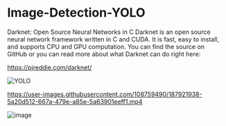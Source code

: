 # Image-Detection-YOLO

Darknet: Open Source Neural Networks in C
Darknet is an open source neural network framework written in C and CUDA. It is fast, easy to install, and supports CPU and GPU computation. You can find the source on GitHub or you can read more about what Darknet can do right here:

https://pjreddie.com/darknet/


![YOLO](https://user-images.githubusercontent.com/108759490/187922046-b2533b2e-76ca-40ea-bb01-bac56dd875cd.png)



https://user-images.githubusercontent.com/108759490/187921938-5a20d512-667a-479e-a85e-5a63901eeff1.mp4


![image](https://user-images.githubusercontent.com/108759490/187923141-518edb76-4ba2-42b4-b493-f7add60c505f.png)

